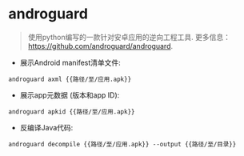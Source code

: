 # androguard

> 使用python编写的一款针对安卓应用的逆向工程工具.
> 更多信息：<https://github.com/androguard/androguard>.

- 展示Android manifest清单文件:

`androguard axml {{路径/至/应用.apk}}`

- 展示app元数据 (版本和app ID):

`androguard apkid {{路径/至/应用.apk}}`

- 反编译Java代码:

`androguard decompile {{路径/至/应用.apk}} --output {{路径/至/目录}}`
